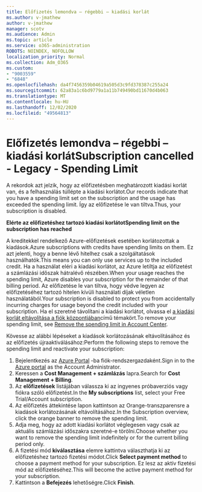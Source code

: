 ```yaml
---
title: Előfizetés lemondva – régebbi – kiadási korlát
ms.author: v-jmathew
author: v-jmathew
manager: scotv
ms.audience: Admin
ms.topic: article
ms.service: o365-administration
ROBOTS: NOINDEX, NOFOLLOW
localization_priority: Normal
ms.collection: Adm_O365
ms.custom:
- "9003559"
- "6848"
ms.openlocfilehash: da4f7456359b04619a505d3c9fd378387c255a24
ms.sourcegitcommit: 62a83a1c6bd9779a1a11b749490bd11670d4b063
ms.translationtype: MT
ms.contentlocale: hu-HU
ms.lasthandoff: 12/02/2020
ms.locfileid: "49564813"
---
```

# <a name="subscription-cancelled---legacy---spending-limit"></a><span data-ttu-id="27e31-102">Előfizetés lemondva – régebbi – kiadási korlát</span><span class="sxs-lookup"><span data-stu-id="27e31-102">Subscription cancelled - Legacy - Spending Limit</span></span>

<span data-ttu-id="27e31-103">A rekordok azt jelzik, hogy az előfizetésben meghatározott kiadási korlát van, és a felhasználás túllépte a kiadási korlátot.</span><span class="sxs-lookup"><span data-stu-id="27e31-103">Our records indicate that you have a spending limit set on the subscription and the usage has exceeded the spending limit.</span></span> <span data-ttu-id="27e31-104">Így az előfizetése le van tiltva.</span><span class="sxs-lookup"><span data-stu-id="27e31-104">Thus, your subscription is disabled.</span></span>

<span data-ttu-id="27e31-105">**Elérte az előfizetéshez tartozó kiadási korlátot**</span><span class="sxs-lookup"><span data-stu-id="27e31-105">**Spending limit on the subscription has reached**</span></span>

<span data-ttu-id="27e31-106">A kreditekkel rendelkező Azure-előfizetések esetében korlátozottak a kiadások.</span><span class="sxs-lookup"><span data-stu-id="27e31-106">Azure subscriptions with credits have spending limits on them.</span></span> <span data-ttu-id="27e31-107">Ez azt jelenti, hogy a benne lévő hitelhez csak a szolgáltatások használhatók.</span><span class="sxs-lookup"><span data-stu-id="27e31-107">This means you can only use services up to the included credit.</span></span> <span data-ttu-id="27e31-108">Ha a használat eléri a kiadási korlátot, az Azure letiltja az előfizetést a számlázási időszak hátralévő részében.</span><span class="sxs-lookup"><span data-stu-id="27e31-108">When your usage reaches the spending limit, Azure disables your subscription for the remainder of that billing period.</span></span> <span data-ttu-id="27e31-109">Az előfizetése le van tiltva, hogy védve legyen az előfizetéséhez tartozó hitelen kívüli használati díjak véletlen használatából.</span><span class="sxs-lookup"><span data-stu-id="27e31-109">Your subscription is disabled to protect you from accidentally incurring charges for usage beyond the credit included with your subscription.</span></span> <span data-ttu-id="27e31-110">Ha el szeretné távolítani a kiadási korlátot, olvassa el [a kiadási korlát eltávolítása a fiók központjában](https://docs.microsoft.com/azure/cost-management-billing/manage/spending-limit#remove)című témakört.</span><span class="sxs-lookup"><span data-stu-id="27e31-110">To remove your spending limit, see [Remove the spending limit in Account Center](https://docs.microsoft.com/azure/cost-management-billing/manage/spending-limit#remove).</span></span>

<span data-ttu-id="27e31-111">Kövesse az alábbi lépéseket a kiadások korlátozásának eltávolításához és az előfizetés újraaktiválásához:</span><span class="sxs-lookup"><span data-stu-id="27e31-111">Perform the following steps to remove the spending limit and reactivate your subscription:</span></span>

1. <span data-ttu-id="27e31-112">Bejelentkezés az [Azure Portal](https://portal.azure.com/) -ba fiók-rendszergazdaként.</span><span class="sxs-lookup"><span data-stu-id="27e31-112">Sign in to the [Azure portal](https://portal.azure.com/) as the Account Administrator.</span></span>
2. <span data-ttu-id="27e31-113">Keressen a **Cost Management + számlázás** lapra.</span><span class="sxs-lookup"><span data-stu-id="27e31-113">Search for **Cost Management + Billing**.</span></span>
3. <span data-ttu-id="27e31-114">Az **előfizetések** listájában válassza ki az ingyenes próbaverziós vagy fiókra szóló előfizetést.</span><span class="sxs-lookup"><span data-stu-id="27e31-114">In the **My subscriptions** list, select your Free Trial/Account subscription.</span></span>
4. <span data-ttu-id="27e31-115">Az előfizetés áttekintése lapon kattintson az Orange-transzparensre a kiadások korlátozásának eltávolításához.</span><span class="sxs-lookup"><span data-stu-id="27e31-115">In the Subscription overview, click the orange banner to remove the spending limit.</span></span>
5. <span data-ttu-id="27e31-116">Adja meg, hogy az adott kiadási korlátot véglegesen vagy csak az aktuális számlázási időszakra szeretné-e törölni.</span><span class="sxs-lookup"><span data-stu-id="27e31-116">Choose whether you want to remove the spending limit indefinitely or for the current billing period only.</span></span>
6. <span data-ttu-id="27e31-117">A fizetési mód **kiválasztása** elemre kattintva választhatja ki az előfizetéshez tartozó fizetési módot.</span><span class="sxs-lookup"><span data-stu-id="27e31-117">Click **Select payment method** to choose a payment method for your subscription.</span></span> <span data-ttu-id="27e31-118">Ez lesz az aktív fizetési mód az előfizetéséhez.</span><span class="sxs-lookup"><span data-stu-id="27e31-118">This will become the active payment method for your subscription.</span></span>
7. <span data-ttu-id="27e31-119">Kattintson a **Befejezés** lehetőségre.</span><span class="sxs-lookup"><span data-stu-id="27e31-119">Click **Finish**.</span></span>
